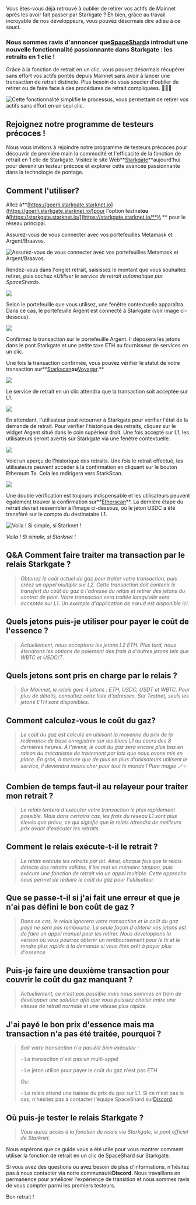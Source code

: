 Vous êtes-vous déjà retrouvé à oublier de retirer vos actifs de Mainnet après les avoir fait passer par Starkgate ? Eh bien, grâce au travail incroyable de nos développeurs, vous pouvez désormais dire adieu à ce souci.

### Nous sommes ravis d'annoncer que[SpaceShard](https://www.spaceshard.io/)a introduit une nouvelle fonctionnalité passionnante dans Starkgate : les retraits en 1 clic !

Grâce à la fonction de retrait en un clic, vous pouvez désormais récupérer sans effort vos actifs pontés depuis Mainnet sans avoir à lancer une transaction de retrait distincte. Plus besoin de vous soucier d'oublier de retirer ou de faire face à des procédures de retrait compliquées. 🥳🥳🥳

![Cette fonctionnalité simplifie le processus, vous permettant de retirer vos actifs sans effort en un seul clic.](/assets/meme-image-spaceshard.jpg "Cette fonctionnalité simplifie le processus, vous permettant de retirer vos actifs sans effort en un seul clic.")

## Rejoignez notre programme de testeurs précoces !

Nous vous invitons à rejoindre notre programme de testeurs précoces pour découvrir de première main la commodité et l'efficacité de la fonction de retrait en 1 clic de Starkgate. Visitez le site Web**[Starkgate](https://starkgate.starknet.io/terms)**aujourd'hui pour devenir un testeur précoce et explorer cette avancée passionnante dans la technologie de pontage.

## Comment l'utiliser?

Allez à**[https://goerli.starkgate.starknet.io](https://goerli.starkgate.starknet.io/)pour l'option testnet**ou à**\[https://starkgate.starknet.io/](https://starkgate.starknet.io/**)\ *\* pour le réseau principal.

Assurez-vous de vous connecter avec vos portefeuilles Metamask et Argent/Braavos.

![Assurez-vous de vous connecter avec vos portefeuilles Metamask et Argent/Braavos.](/assets/metamask-argent-braavos-connection.jpg)

Rendez-vous dans l'onglet retrait, saisissez le montant que vous souhaitez retirer, puis cochez «*Utiliser le service de retrait automatique par SpaceShard*».

![](/assets/withdrawl-tab.jpg)

Selon le portefeuille que vous utilisez, une fenêtre contextuelle apparaîtra. Dans ce cas, le portefeuille Argent est connecté à Starkgate (voir image ci-dessous).

![](/assets/argent-popup.jpg)

Confirmez la transaction sur le portefeuille Argent. Il déposera les jetons dans le pont Starkgate et une petite taxe ETH au fournisseur de services en un clic.

Une fois la transaction confirmée, vous pouvez vérifier le statut de votre transaction sur**[Starkscan](https://starkscan.co/)**ou**[Voyager](https://voyager.online/).**

![](/assets/transaction-is-being-processed-on-sn.jpg)

Le service de retrait en un clic attendra que la transaction soit acceptée sur L1.

![](/assets/transaction-gets-accepted-on-l1.-.jpg)

En attendant, l'utilisateur peut retourner à Starkgate pour vérifier l'état de la demande de retrait. Pour vérifier l'historique des retraits, cliquez sur le widget Argent situé dans le coin supérieur droit. Une fois accepté sur L1, les utilisateurs seront avertis sur Starkgate via une fenêtre contextuelle.

![](/assets/starkgate-page.jpg)

Voici un aperçu de l'historique des retraits. Une fois le retrait effectué, les utilisateurs peuvent accéder à la confirmation en cliquant sur le bouton Ethereum Tx. Cela les redirigera vers StarkScan.

![](/assets/withdrawal-history-confirmation.jpg)

Une double vérification est toujours indispensable et les utilisateurs peuvent également trouver la confirmation sur**[Etherscan](https://etherscan.io/)**. La dernière étape du retrait devrait ressembler à l'image ci-dessous, où le jeton USDC a été transféré sur le compte du destinataire L1.

![](/assets/etherscan.jpg "Voila ! Si simple, si Starknet !")

*Voila ! Si simple, si Starknet !*

## Q&A Comment faire traiter ma transaction par le relais Starkgate ?

> *Obtenez le coût actuel du gaz pour traiter votre transaction, puis créez un appel multiple sur L2. Cette transaction doit contenir le transfert du coût du gaz à l'adresse du relais et retirer des jetons du contrat de pont. Votre transaction sera traitée lorsqu'elle sera acceptée sur L1. Un exemple d'application de nœud est disponible ici.*

## Quels jetons puis-je utiliser pour payer le coût de l'essence ?

> *Actuellement, nous acceptons les jetons L2 ETH. Plus tard, nous étendrons les options de paiement des frais à d'autres jetons tels que WBTC et USDC/T.*

## Quels jetons sont pris en charge par le relais ?

> *Sur Mainnet, le relais gère 4 jetons : ETH, USDC, USDT et WBTC. Pour plus de détails, consultez cette liste d'adresses. Sur Testnet, seuls les jetons ETH sont disponibles.*

## Comment calculez-vous le coût du gaz?

> *Le coût du gaz est calculé en utilisant la moyenne du prix de la redevance de base enregistrée sur les blocs L1 au cours des 8 dernières heures. À l'avenir, le coût du gaz sera encore plus bas en raison du mécanisme de traitement par lots que nous avons mis en place. En gros, à mesure que de plus en plus d'utilisateurs utilisent le service, il deviendra moins cher pour tout le monde ! Pure magie 🪄✨*

## Combien de temps faut-il au relayeur pour traiter mon retrait ?

> *Le relais tentera d'exécuter votre transaction le plus rapidement possible. Mais dans certains cas, les frais du réseau L1 sont plus élevés que prévu, ce qui signifie que le relais attendra de meilleurs prix avant d'exécuter les retraits.*

## Comment le relais exécute-t-il le retrait ?

> *Le relais exécute les retraits par lot. Ainsi, chaque fois que le relais détecte des retraits valides, il les met en mémoire tampon, puis exécute une fonction de retrait via un appel multiple. Cette approche nous permet de réduire le coût du gaz pour l'utilisateur.*

## Que se passe-t-il si j'ai fait une erreur et que je n'ai pas défini le bon coût de gaz ?

> *Dans ce cas, le relais ignorera votre transaction et le coût du gaz payé ne sera pas remboursé. La seule façon d'obtenir vos jetons est de faire un appel manuel pour les retirer. Nous développons la version où vous pourrez obtenir un remboursement pour le tx et le rendre plus rapide à la demande si vous êtes prêt à payer plus d'essence.*

## Puis-je faire une deuxième transaction pour couvrir le coût du gaz manquant ?

> *Actuellement, ce n'est pas possible mais nous sommes en train de développer une solution afin que vous puissiez choisir entre une vitesse de retrait normale et une vitesse plus rapide.*

## J'ai payé le bon prix d'essence mais ma transaction n'a pas été traitée, pourquoi ?

> *Soit votre transaction n'a pas été bien exécutée :*
> 
> \- La transaction n'est pas un multi-appel
> 
> \- Le jeton utilisé pour payer le coût du gaz n'est pas ETH
> 
> *Ou:*
> 
> \- Le relais attend une baisse du prix du gaz sur L1. Si ce n'est pas le cas, n'hésitez pas à contacter l'équipe SpaceShard sur[Discord](https://discord.gg/6PKcsRPQKC).

## Où puis-je tester le relais Starkgate ?

> *Vous aurez accès à la fonction de relais via Starkgate, le pont officiel de Starknet.*

Nous espérons que ce guide vous a été utile pour vous montrer comment utiliser la fonction de retrait en un clic de SpaceShard sur Starkgate.

Si vous avez des questions ou avez besoin de plus d'informations, n'hésitez pas à nous contacter via notre communauté**Discord**. Nous travaillons en permanence pour améliorer l'expérience de transition et nous sommes ravis de vous compter parmi les premiers testeurs.

Bon retrait !

[](https://medium.com/tag/starkware?source=post_page-----5e96e5dc152c---------------starkware-----------------)